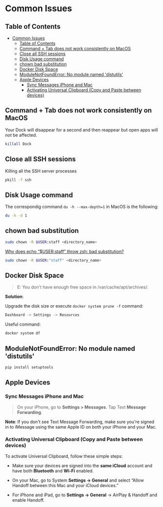 # Common Issues

## Table of Contents

- [Common Issues](#common-issues)
  - [Table of Contents](#table-of-contents)
  - [Command + Tab does not work consistently on MacOS](#command--tab-does-not-work-consistently-on-macos)
  - [Close all SSH sessions](#close-all-ssh-sessions)
  - [Disk Usage command](#disk-usage-command)
  - [chown bad substitution](#chown-bad-substitution)
  - [Docker Disk Space](#docker-disk-space)
  - [ModuleNotFoundError: No module named 'distutils'](#modulenotfounderror-no-module-named-distutils)
  - [Apple Devices](#apple-devices)
    - [Sync Messages iPhone and Mac](#sync-messages-iphone-and-mac)
    - [Activating Universal Clipboard (Copy and Paste between devices)](#activating-universal-clipboard-copy-and-paste-between-devices)

## Command + Tab does not work consistently on MacOS

Your Dock will disappear for a second and then reappear but open apps will *not* be affected.

```bash
killall Dock
```

## Close all SSH sessions

Killing all the SSH server processes

```bash
pkill -f ssh
```

## Disk Usage command

The correspondig command `du -h --max-depth=1` in MacOS is the following:


```bash
du -h -d 1
```


## chown bad substitution

```bash
sudo chown -R $USER:staff <directory_name>
```

[Why does echo “$USER:staff” throw zsh: bad substitution?](https://superuser.com/questions/1633756/why-does-echo-userstaff-throw-zsh-bad-substitution)

```bash
sudo chown -R $USER:"staff" <directory_name>
```

## Docker Disk Space 

> E: You don't have enough free space in /var/cache/apt/archives/.

**Solution**:

Upgrade the disk size or execute `docker system prune -f` command:

```bash
Dashboard -> Settings -> Resources 
```

Useful command:

```bash
docker system df
```

## ModuleNotFoundError: No module named 'distutils'

```bash
pip install setuptools
```

## Apple Devices

### Sync Messages iPhone and Mac

> On your iPhone, go to **Settings > Messages**. Tap Text **Message Forwarding**.

**Note**: If you don't see Text Message Forwarding, make sure you're signed in to iMessage using the same Apple ID on both your iPhone and your Mac.

### Activating Universal Clipboard (Copy and Paste between devices)

To activate Universal Clipboard, follow these simple steps:

- Make sure your devices are signed into the **same iCloud** account and have both **Bluetooth** and **Wi-Fi** enabled.

- On your Mac, go to System **Settings -> General** and select “Allow Handoff between this Mac and your iCloud devices.”

- For iPhone and iPad, go to **Settings -> General** -> AirPlay & Handoff and enable Handoff.
